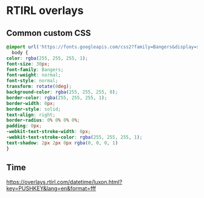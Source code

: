 # RTIRL overlays

## Common custom CSS

```css
@import url('https://fonts.googleapis.com/css2?family=Bangers&display=swap');
  body {
color: rgba(255, 255, 255, 1);
font-size: 30px;
font-family: Bangers;
font-weight: normal;
font-style: normal;
transform: rotate(0deg);
background-color: rgba(255, 255, 255, 0);
border-color: rgba(255, 255, 255, 1);
border-width: 0px;
border-style: solid;
text-align: right;
border-radius: 0% 0% 0% 0%;
padding: 0px;
-webkit-text-stroke-width: 0px;
-webkit-text-stroke-color: rgba(255, 255, 255, 1);
text-shadow: 2px 2px 0px rgba(0, 0, 0, 1)
}
```

## Time

https://overlays.rtirl.com/datetime/luxon.html?key=PUSHKEY&lang=en&format=fff

